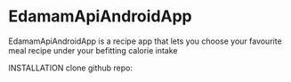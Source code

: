 # EdamamApiAndroidApp
EdamamApiAndroidApp is a recipe app that lets you choose your favourite meal recipe under your befitting calorie intake


INSTALLATION
clone github repo:
